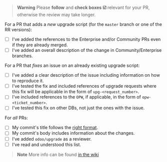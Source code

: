 > **Warning** Please **follow** and **check boxes :ballot_box_with_check:** relevant for your PR, otherwise the review may take longer.

For a PR that adds a _new_ upgrade script (for the `master` branch or one of the RR versions):
  - [ ] I've added the references to the Enterprise and/or Community PRs even if they are already merged.
  - [ ] I've added an overall description of the change in Community/Enterprise branches.

For a PR that _fixes_ an issue on an already existing upgrade script:
- [ ] I've added a clear description of the issue including information on how to reproduce it.
- [ ] I've tested the fix and included references of upgrade requests where this fix will be applicable in the form of `upg-<request_number>`.
- [ ] I've included references to the `OPW`, if applicable, in the form of `opw-<ticket_number>`.
- [ ] I've tested this fix on other DBs, not just the ones with the issue.

For _all_ PRs:
 - [ ] My commit's title follows the [right format](https://github.com/odoo/upgrade/wiki/commit-message).
 - [ ] My commit's body includes information about the changes.
 - [ ] I've added `odoo/upgrade` as a reviewer.
 - [ ] I've read and understood this list.

> **Note** More info can be found [in the wiki](https://github.com/odoo/upgrade/wiki/How-To)
